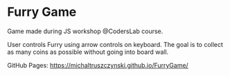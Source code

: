 # Furry Game

Game made during JS workshop @CodersLab course.

User controls Furry using arrow controls on keyboard. The goal is to collect as many coins as possible without going into board wall.

GitHub Pages: https://michaltruszczynski.github.io/FurryGame/

